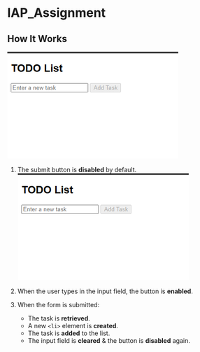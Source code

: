 # IAP_Assignment
## How It Works
![Task List](image.png)
1. The submit button is **disabled** by default.
![Task List](image.png)

2. When the user types in the input field, the button is **enabled**.
3. When the form is submitted:
    - The task is **retrieved**.
    - A new `<li>` element is **created**.
    - The task is **added** to the list.
    - The input field is **cleared** & the button is **disabled** again.

